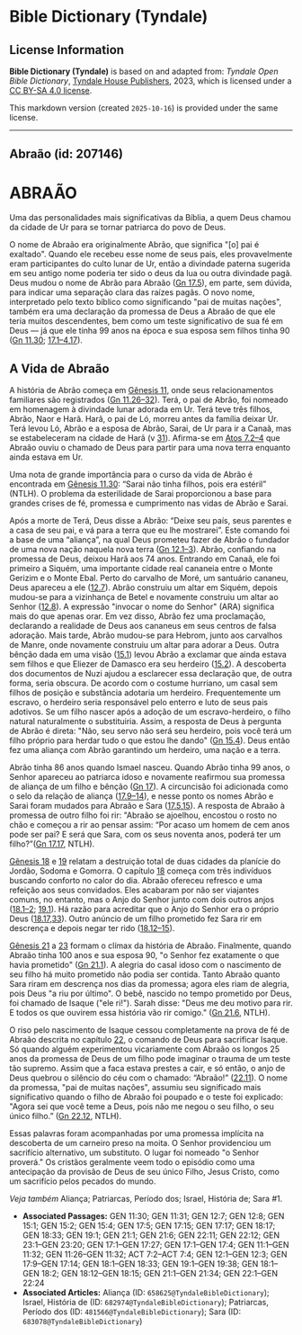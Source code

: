 # Bible Dictionary (Tyndale)

## License Information

**Bible Dictionary (Tyndale)** is based on and adapted from: _Tyndale Open Bible Dictionary_, [Tyndale House Publishers](https://tyndaleopenresources.com/), 2023, which is licensed under a [CC BY-SA 4.0 license](https://creativecommons.org/licenses/by-sa/4.0/legalcode.en).

This markdown version (created `2025-10-16`) is provided under the same license.



--------------------------------

## Abraão (id: 207146)

ABRAÃO
======

Uma das personalidades mais significativas da Bíblia, a quem Deus chamou da cidade de Ur para se tornar patriarca do povo de Deus.

O nome de Abraão era originalmente Abrão, que significa "\[o] pai é exaltado". Quando ele recebeu esse nome de seus pais, eles provavelmente eram participantes do culto lunar de Ur, então a divindade paterna sugerida em seu antigo nome poderia ter sido o deus da lua ou outra divindade pagã. Deus mudou o nome de Abrão para Abraão ([Gn 17\.5](https://ref.ly/Gen17:5)), em parte, sem dúvida, para indicar uma separação clara das raízes pagãs. O novo nome, interpretado pelo texto bíblico como significando "pai de muitas nações", também era uma declaração da promessa de Deus a Abraão de que ele teria muitos descendentes, bem como um teste significativo de sua fé em Deus — já que ele tinha 99 anos na época e sua esposa sem filhos tinha 90 ([Gn 11\.30](https://ref.ly/Gen11:30); [17\.1–4](https://ref.ly/Gen17:1-Gen17:4),[17](https://ref.ly/Gen17:17)).

A Vida de Abraão
----------------

A história de Abrão começa em [Gênesis 11](https://ref.ly/Gen11:1-Gen11:32), onde seus relacionamentos familiares são registrados ([Gn 11\.26–32](https://ref.ly/Gen11:26-Gen11:32)). Terá, o pai de Abrão, foi nomeado em homenagem à divindade lunar adorada em Ur. Terá teve três filhos, Abrão, Naor e Harã. Harã, o pai de Ló, morreu antes da família deixar Ur. Terá levou Ló, Abrão e a esposa de Abrão, Sarai, de Ur para ir a Canaã, mas se estabeleceram na cidade de Harã (v [31](https://ref.ly/Gen11:31)). Afirma\-se em [Atos 7\.2–4](https://ref.ly/Acts7:2-Acts7:4) que Abraão ouviu o chamado de Deus para partir para uma nova terra enquanto ainda estava em Ur.

Uma nota de grande importância para o curso da vida de Abrão é encontrada em [Gênesis 11\.30](https://ref.ly/Gen11:30): “Sarai não tinha filhos, pois era estéril” (NTLH). O problema da esterilidade de Sarai proporcionou a base para grandes crises de fé, promessa e cumprimento nas vidas de Abrão e Sarai.

Após a morte de Terá, Deus disse a Abrão: “Deixe seu país, seus parentes e a casa de seu pai, e vá para a terra que eu lhe mostrarei”. Este comando foi a base de uma “aliança”, na qual Deus prometeu fazer de Abrão o fundador de uma nova nação naquela nova terra ([Gn 12\.1–3](https://ref.ly/Gen12:1-Gen12:3)). Abrão, confiando na promessa de Deus, deixou Harã aos 74 anos. Entrando em Canaã, ele foi primeiro a Siquém, uma importante cidade real cananeia entre o Monte Gerizim e o Monte Ebal. Perto do carvalho de Moré, um santuário cananeu, Deus apareceu a ele ([12\.7](https://ref.ly/Gen12:7)). Abrão construiu um altar em Siquém, depois mudou\-se para a vizinhança de Betel e novamente construiu um altar ao Senhor ([12\.8](https://ref.ly/Gen12:8)). A expressão "invocar o nome do Senhor" (ARA) significa mais do que apenas orar. Em vez disso, Abrão fez uma proclamação, declarando a realidade de Deus aos cananeus em seus centros de falsa adoração. Mais tarde, Abrão mudou\-se para Hebrom, junto aos carvalhos de Manre, onde novamente construiu um altar para adorar a Deus. Outra bênção dada em uma visão ([15\.1](https://ref.ly/Gen15:1)) levou Abrão a exclamar que ainda estava sem filhos e que Eliezer de Damasco era seu herdeiro ([15\.2](https://ref.ly/Gen15:2)). A descoberta dos documentos de Nuzi ajudou a esclarecer essa declaração que, de outra forma, seria obscura. De acordo com o costume hurriano, um casal sem filhos de posição e substância adotaria um herdeiro. Frequentemente um escravo, o herdeiro seria responsável pelo enterro e luto de seus pais adotivos. Se um filho nascer após a adoção de um escravo\-herdeiro, o filho natural naturalmente o substituiria. Assim, a resposta de Deus à pergunta de Abrão é direta: "Não, seu servo não será seu herdeiro, pois você terá um filho próprio para herdar tudo o que estou lhe dando" ([Gn 15\.4](https://ref.ly/Gen15:4)). Deus então fez uma aliança com Abrão garantindo um herdeiro, uma nação e a terra.

Abrão tinha 86 anos quando Ismael nasceu. Quando Abrão tinha 99 anos, o Senhor apareceu ao patriarca idoso e novamente reafirmou sua promessa de aliança de um filho e bênção ([Gn 17](https://ref.ly/Gen17:1-Gen17:27)). A circuncisão foi adicionada como o selo da relação de aliança ([17\.9–14](https://ref.ly/Gen17:9-Gen17:14)), e nesse ponto os nomes Abrão e Sarai foram mudados para Abraão e Sara ([17\.5](https://ref.ly/Gen17:5),[15](https://ref.ly/Gen17:15)). A resposta de Abraão à promessa de outro filho foi rir: "Abraão se ajoelhou, encostou o rosto no chão e começou a rir ao pensar assim: “Por acaso um homem de cem anos pode ser pai? E será que Sara, com os seus noventa anos, poderá ter um filho?”([Gn 17\.17](https://ref.ly/Gen17:17), NTLH).

[Gênesis 18](https://ref.ly/Gen18:1-Gen18:33) e [19](https://ref.ly/Gen19:1-Gen19:38) relatam a destruição total de duas cidades da planície do Jordão, Sodoma e Gomorra. O capítulo [18](https://ref.ly/Gen18:1-Gen18:33) começa com três indivíduos buscando conforto no calor do dia. Abraão ofereceu refresco e uma refeição aos seus convidados. Eles acabaram por não ser viajantes comuns, no entanto, mas o Anjo do Senhor junto com dois outros anjos ([18\.1–2](https://ref.ly/Gen18:1-Gen18:2); [19\.1](https://ref.ly/Gen19:1)). Há razão para acreditar que o Anjo do Senhor era o próprio Deus ([18\.17](https://ref.ly/Gen18:17),[33](https://ref.ly/Gen18:33)). Outro anúncio de um filho prometido fez Sara rir em descrença e depois negar ter rido ([18\.12–15](https://ref.ly/Gen18:12-Gen18:15)).

[Gênesis 21](https://ref.ly/Gen21:1-Gen21:34) a [23](https://ref.ly/Gen23:1-Gen23:20) formam o clímax da história de Abraão. Finalmente, quando Abraão tinha 100 anos e sua esposa 90, "o Senhor fez exatamente o que havia prometido" ([Gn 21\.1](https://ref.ly/Gen21:1)). A alegria do casal idoso com o nascimento de seu filho há muito prometido não podia ser contida. Tanto Abraão quanto Sara riram em descrença nos dias da promessa; agora eles riam de alegria, pois Deus "a riu por último". O bebê, nascido no tempo prometido por Deus, foi chamado de Isaque ("ele ri!"). Sarah disse: "Deus me deu motivo para rir. E todos os que ouvirem essa história vão rir comigo." ([Gn 21\.6](https://ref.ly/Gen21:6), NTLH).

O riso pelo nascimento de Isaque cessou completamente na prova de fé de Abraão descrita no capítulo [22](https://ref.ly/Gen22:1-Gen22:24), o comando de Deus para sacrificar Isaque. Só quando alguém experimentou vicariamente com Abraão os longos 25 anos da promessa de Deus de um filho pode imaginar o trauma de um teste tão supremo. Assim que a faca estava prestes a cair, e só então, o anjo de Deus quebrou o silêncio do céu com o chamado: “Abraão!” ([22\.11](https://ref.ly/Gen22:11)). O nome da promessa, "pai de muitas nações", assumiu seu significado mais significativo quando o filho de Abraão foi poupado e o teste foi explicado: "Agora sei que você teme a Deus, pois não me negou o seu filho, o seu único filho.” ([Gn 22\.12](https://ref.ly/Gen22:12), NTLH).

Essas palavras foram acompanhadas por uma promessa implícita na descoberta de um carneiro preso na moita. O Senhor providenciou um sacrifício alternativo, um substituto. O lugar foi nomeado "o Senhor proverá." Os cristãos geralmente veem todo o episódio como uma antecipação da provisão de Deus de seu único Filho, Jesus Cristo, como um sacrifício pelos pecados do mundo.

*Veja também* Aliança; Patriarcas, Período dos; Israel, História de; Sara \#1.

* **Associated Passages:** GEN 11:30; GEN 11:31; GEN 12:7; GEN 12:8; GEN 15:1; GEN 15:2; GEN 15:4; GEN 17:5; GEN 17:15; GEN 17:17; GEN 18:17; GEN 18:33; GEN 19:1; GEN 21:1; GEN 21:6; GEN 22:11; GEN 22:12; GEN 23:1–GEN 23:20; GEN 17:1–GEN 17:27; GEN 17:1–GEN 17:4; GEN 11:1–GEN 11:32; GEN 11:26–GEN 11:32; ACT 7:2–ACT 7:4; GEN 12:1–GEN 12:3; GEN 17:9–GEN 17:14; GEN 18:1–GEN 18:33; GEN 19:1–GEN 19:38; GEN 18:1–GEN 18:2; GEN 18:12–GEN 18:15; GEN 21:1–GEN 21:34; GEN 22:1–GEN 22:24
* **Associated Articles:** Aliança (ID: `658625@TyndaleBibleDictionary`); Israel, História de (ID: `682974@TyndaleBibleDictionary`); Patriarcas, Período dos (ID: `481566@TyndaleBibleDictionary`); Sara (ID: `683078@TyndaleBibleDictionary`)

